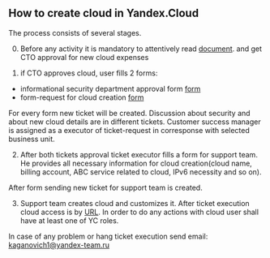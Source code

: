 ## How to create cloud in Yandex.Cloud

The process consists of several stages.

0) Before any activity it is mandatory to attentively read [document](https://wiki.yandex-team.ru/yc4y-t/).
and get CTO approval for new cloud expenses

1) if CTO approves cloud, user fills 2 forms:

* informational security department approval form [form](https://forms.yandex-team.ru/surveys/65507/)
* form-request for cloud creation [form](https://forms.yandex-team.ru/surveys/67679/)

For every form new ticket will be created. Discussion about security and about new cloud details
are in different tickets. Customer success manager is assigned as a executor of ticket-request
in corresponse with selected business unit.

2) After both tickets approval ticket executor fills a form for support team.
He provides all necessary information for cloud creation(cloud name,
billing account, ABC service related to cloud, IPv6 necessity and so on).

After form sending new ticket for support team is created.

3) Support team creates cloud and customizes it. After ticket execution
cloud access is by [URL](https://console.cloud.yandex.ru/federations/bpf301hnejf1t12ndk5m).
In order to do any actions with cloud user shall have at least one of YC roles.

In case of any problem or hang ticket execution send email: kaganovich1@yandex-team.ru



